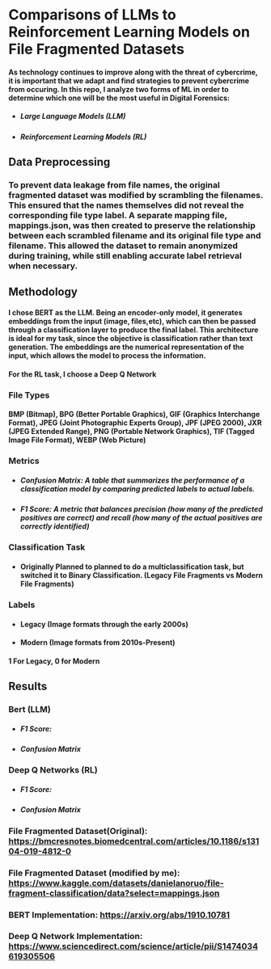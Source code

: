 # Comparisons of LLMs to Reinforcement Learning Models on File Fragmented Datasets 

#### As technology continues to improve along with the threat of cybercrime, it is important that we adapt and find strategies to prevent cybercrime from occuring. In this repo, I analyze two forms of ML in order to determine which one will be the most useful in Digital Forensics:

- ##### Large Language Models (LLM)
- ##### Reinforcement Learning Models (RL)


## Data Preprocessing

### To prevent data leakage from file names, the original fragmented dataset was modified by scrambling the filenames. This ensured that the names themselves did not reveal the corresponding file type label. A separate mapping file, mappings.json, was then created to preserve the relationship between each scrambled filename and its original file type and filename. This allowed the dataset to remain anonymized during training, while still enabling accurate label retrieval when necessary.


## Methodology
#### I chose BERT as the LLM. Being an encoder-only model, it generates embeddings from the input (image, files,etc), which can then be passed through a classification layer to produce the final label. This architecture is ideal for my task, since the objective is classification rather than text generation. The embeddings are the numerical representation of the input, which allows the model to process the information.

#### For the RL task, I choose a Deep Q Network

### File Types 
#### BMP (Bitmap), BPG (Better Portable Graphics), GIF (Graphics Interchange Format), JPEG (Joint Photographic Experts Group), JPF (JPEG 2000), JXR (JPEG Extended Range), PNG (Portable Network Graphics), TIF (Tagged Image File Format), WEBP (Web Picture)

### Metrics
- ##### Confusion Matrix: A table that summarizes the performance of a classification model by comparing predicted labels to actual labels.
- ##### F1 Score: A metric that balances precision (how many of the predicted positives are correct) and recall (how many of the actual positives are correctly identified)

### Classification Task
- #### Originally Planned to planned to do a multiclassification task, but switched it to Binary Classification. (Legacy File Fragments vs Modern File Fragments)

### Labels
- #### Legacy (Image formats through the early 2000s)
- #### Modern (Image formats from 2010s-Present)
#### 1 For Legacy, 0 for Modern

## Results


### Bert (LLM)
- ##### F1 Score: 
- ##### Confusion Matrix

### Deep Q Networks (RL)
- ##### F1 Score: 
- ##### Confusion Matrix


### File Fragmented Dataset(Original): https://bmcresnotes.biomedcentral.com/articles/10.1186/s13104-019-4812-0

### File Fragmented Dataset (modified by me): https://www.kaggle.com/datasets/danielanoruo/file-fragment-classification/data?select=mappings.json

### BERT Implementation: https://arxiv.org/abs/1910.10781

### Deep Q Network Implementation: https://www.sciencedirect.com/science/article/pii/S1474034619305506